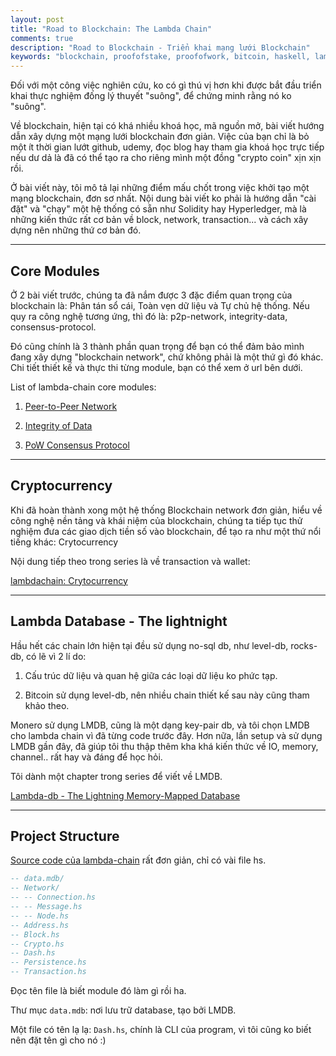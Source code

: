 ```yaml
---
layout: post
title: "Road to Blockchain: The Lambda Chain"
comments: true
description: "Road to Blockchain - Triển khai mạng lưới Blockchain"
keywords: "blockchain, proofofstake, proofofwork, bitcoin, haskell, lambda, lmdb, cryptocyrrency, consensus"
---
```


Đối với một công việc nghiên cứu, ko có gì thú vị hơn khi được bắt đầu triển khai thực nghiệm đống lý thuyết "suông", để chứng minh rằng nó ko "suông".

Về blockchain, hiện tại có khá nhiều khoá học, mã nguồn mở, bài viết hướng dẫn xây dựng một mạng lưới blockchain đơn giản. Việc của bạn chỉ là bỏ một ít thời gian lướt github, udemy, đọc blog hay tham gia khoá học trực tiếp nếu dư dả là đã có thể tạo ra cho riêng mình một đồng "crypto coin" xịn xịn rồi.

Ở bài viết này, tôi mô tả lại những điểm mấu chốt trong việc khởi tạo một mạng blockchain, đơn sơ nhất. Nội dung bài viết ko phải là hướng dẫn "cài đặt" và "chạy" một hệ thống có sẵn như Solidity hay Hyperledger, mà là những kiến thức rất cơ bản về block, network, transaction... và cách xây dựng nên những thứ cơ bản đó.

---

## Core Modules

Ở 2 bài viết trước, chúng ta đã nắm được 3 đặc điểm quan trọng của blockchain là: Phân tán sổ cái, Toàn vẹn dữ liệu và Tự chủ hệ thống. Nếu quy ra công nghệ tương ứng, thì đó là: p2p-network, integrity-data, consensus-protocol.

Đó cũng chính là 3 thành phần quan trọng để bạn có thể đảm bảo mình đang xây dựng "blockchain network", chứ không phải là một thứ gì đó khác. Chi tiết thiết kế và thực thi từng module, bạn có thể xem ở url bên dưới.

List of lambda-chain core modules:

1.  [Peer-to-Peer Network](https://thanhdo89se.github.io/2018/road-to-blockchain-lambda-network/)

2.  [Integrity of Data](https://thanhdo89se.github.io/2018/road-to-blockchain-lambda-integrity-of-data)

3.  [PoW Consensus Protocol](https://thanhdo89se.github.io/2018/road-to-blockchain-lambda-consensus-protocol)

---

## Cryptocurrency

Khi đã hoàn thành xong một hệ thống Blockchain network đơn giản, hiểu về công nghệ nền tảng và khái niệm của blockchain, chúng ta tiếp tục thử nghiệm đưa các giao dịch tiền số vào blockchain, để tạo ra như một thứ nổi tiếng khác: Crytocurrency

Nội dung tiếp theo trong series là về transaction và wallet:

[lambdachain: Crytocurrency](https://thanhdo89se.github.io/2018/road-to-blockchain-lambda-cryptocurrency)

---

## Lambda Database - The lightnight

Hầu hết các chain lớn hiện tại đều sử dụng no-sql db, như level-db, rocks-db, có lẽ vì 2 lí do:

1. Cấu trúc dữ liệu và quan hệ giữa các loại dữ liệu ko phức tạp.

2. Bitcoin sử dụng level-db, nên nhiều chain thiết kế sau này cũng tham khảo theo.

Monero sử dụng LMDB, cũng là một dạng key-pair db, và tôi chọn LMDB cho lambda chain vì đã từng code trước đây.
Hơn nữa, lần setup và sử dụng LMDB gần đây, đã giúp tôi thu thập thêm kha khá kiến thức về IO, memory, channel.. rất hay và đáng để học hỏi.

Tôi dành một chapter trong series để viết về LMDB.

[Lambda-db - The Lightning Memory-Mapped Database](https://thanhdo89se.github.io/2018/lambda-db)

---

## Project Structure

[Source code của lambda-chain](https://github.com/thanhdo89se/lambda-chain) rất đơn giản, chỉ có vài file hs.

```haskell
-- data.mdb/
-- Network/
-- -- Connection.hs
-- -- Message.hs
-- -- Node.hs
-- Address.hs
-- Block.hs
-- Crypto.hs
-- Dash.hs
-- Persistence.hs
-- Transaction.hs
```
Đọc tên file là biết module đó làm gì rồi ha.

Thư mục `data.mdb`: nơi lưu trữ database, tạo bởi LMDB.

Một file có tên lạ lạ: `Dash.hs`, chính là CLI của program, vì tôi cũng ko biết nên đặt tên gì cho nó :)